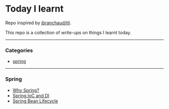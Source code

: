 # Today I learnt

Repo inspired by [jbranchaud/til](https://github.com/jbranchaud/til).

This repo is a collection of write-ups on things I learnt today.

<hr>

### Categories
- [spring](https://github.com/xtenzQ/TIL/tree/main/spring)

<hr>

### Spring
- [Why Spring?](https://github.com/xtenzQ/TIL/blob/main/spring/why-spring.md)
- [Spring IoC and DI](https://github.com/xtenzQ/TIL/blob/main/spring/spring-ioc-di.md)
- [Spring Bean Lifecycle](https://github.com/xtenzQ/TIL/blob/main/spring/spring-lifecycle.md)
